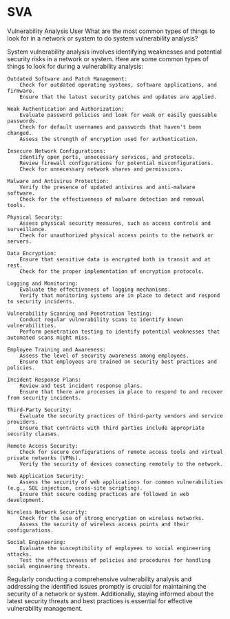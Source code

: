 # SVA
Vulnerability Analysis
User
What are the most common types of things to look for in a network or system to do system vulnerability analysis?


System vulnerability analysis involves identifying weaknesses and potential security risks in a network or system. Here are some common types of things to look for during a vulnerability analysis:

    Outdated Software and Patch Management:
        Check for outdated operating systems, software applications, and firmware.
        Ensure that the latest security patches and updates are applied.

    Weak Authentication and Authorization:
        Evaluate password policies and look for weak or easily guessable passwords.
        Check for default usernames and passwords that haven't been changed.
        Assess the strength of encryption used for authentication.

    Insecure Network Configurations:
        Identify open ports, unnecessary services, and protocols.
        Review firewall configurations for potential misconfigurations.
        Check for unnecessary network shares and permissions.

    Malware and Antivirus Protection:
        Verify the presence of updated antivirus and anti-malware software.
        Check for the effectiveness of malware detection and removal tools.

    Physical Security:
        Assess physical security measures, such as access controls and surveillance.
        Check for unauthorized physical access points to the network or servers.

    Data Encryption:
        Ensure that sensitive data is encrypted both in transit and at rest.
        Check for the proper implementation of encryption protocols.

    Logging and Monitoring:
        Evaluate the effectiveness of logging mechanisms.
        Verify that monitoring systems are in place to detect and respond to security incidents.

    Vulnerability Scanning and Penetration Testing:
        Conduct regular vulnerability scans to identify known vulnerabilities.
        Perform penetration testing to identify potential weaknesses that automated scans might miss.

    Employee Training and Awareness:
        Assess the level of security awareness among employees.
        Ensure that employees are trained on security best practices and policies.

    Incident Response Plans:
        Review and test incident response plans.
        Ensure that there are processes in place to respond to and recover from security incidents.

    Third-Party Security:
        Evaluate the security practices of third-party vendors and service providers.
        Ensure that contracts with third parties include appropriate security clauses.

    Remote Access Security:
        Check for secure configurations of remote access tools and virtual private networks (VPNs).
        Verify the security of devices connecting remotely to the network.

    Web Application Security:
        Assess the security of web applications for common vulnerabilities (e.g., SQL injection, cross-site scripting).
        Ensure that secure coding practices are followed in web development.

    Wireless Network Security:
        Check for the use of strong encryption on wireless networks.
        Assess the security of wireless access points and their configurations.

    Social Engineering:
        Evaluate the susceptibility of employees to social engineering attacks.
        Test the effectiveness of policies and procedures for handling social engineering threats.

Regularly conducting a comprehensive vulnerability analysis and addressing the identified issues promptly is crucial for maintaining the security of a network or system. Additionally, staying informed about the latest security threats and best practices is essential for effective vulnerability management.
